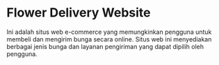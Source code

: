 # Flower Delivery Website

Ini adalah situs web e-commerce yang memungkinkan pengguna untuk membeli dan mengirim bunga secara online. Situs web ini menyediakan berbagai jenis bunga dan layanan pengiriman yang dapat dipilih oleh pengguna.
